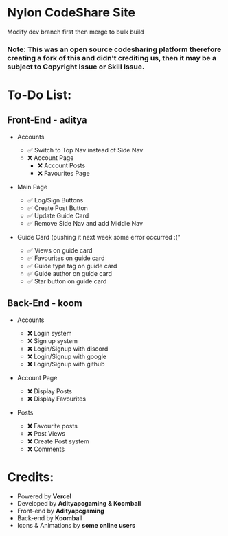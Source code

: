 # Nylon CodeShare Site

Modify dev branch first then merge to bulk build

### Note: This was an open source codesharing platform therefore creating a fork of this and didn't crediting us, then it may be a subject to Copyright Issue or Skill Issue.

# To-Do List:

## Front-End - aditya
- Accounts
  - ✅️ Switch to Top Nav instead of Side Nav
  - ❌️ Account Page
    - ❌ Account Posts
    - ❌ Favourites Page

- Main Page
  - ✅️ Log/Sign Buttons
  - ✅️ Create Post Button
  - ✅️ Update Guide Card
  - ✅️ Remove Side Nav and add Middle Nav

- Guide Card (pushing it next week some error occurred :("
  - ✅️ Views on guide card
  - ✅️ Favourites on guide card
  - ✅️ Guide type tag on guide card
  - ✅️ Guide author on guide card
  - ✅️ Star button on guide card
 
## Back-End - koom
- Accounts
  - ❌ Login system
  - ❌ Sign up system
  - ❌ Login/Signup with discord
  - ❌ Login/Signup with google
  - ❌ Login/Signup with github

- Account Page
  - ❌ Display Posts
  - ❌ Display Favourites

- Posts
  - ❌ Favourite posts
  - ❌ Post Views
  - ❌ Create Post system
  - ❌ Comments

# Credits:
- Powered by **Vercel**
- Developed by **Adityapcgaming & Koomball**
- Front-end by **Adityapcgaming**
- Back-end by **Koomball**
- Icons & Animations by **some online users**


